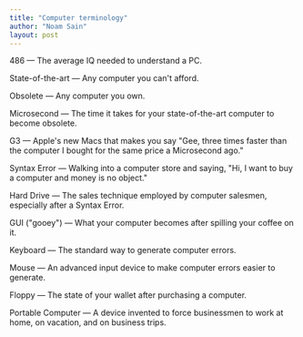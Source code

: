 ```yaml
---
title: "Computer terminology"
author: "Noam Sain"
layout: post
---
```


486 — The average IQ needed to understand a PC.

State-of-the-art — Any computer you can't afford.

Obsolete — Any computer you own.

Microsecond — The time it takes for your state-of-the-art computer to become obsolete.

G3 — Apple's new Macs that makes you say "Gee, three times faster than the computer I bought for the same price a Microsecond ago."

Syntax Error — Walking into a computer store and saying, "Hi, I want to buy a computer and money is no object."

Hard Drive — The sales technique employed by computer salesmen, especially after a Syntax Error.

GUI ("gooey") — What your computer becomes after spilling your coffee on it.

Keyboard — The standard way to generate computer errors.

Mouse — An advanced input device to make computer errors easier to generate.

Floppy — The state of your wallet after purchasing a computer.

Portable Computer — A device invented to force businessmen to work at home, on vacation, and on business trips.